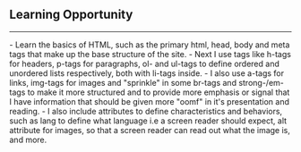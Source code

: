 ## Learning Opportunity
<hr>
- Learn the basics of HTML, such as the primary html, head, body and meta tags that
make up the base structure of the site.
- Next I use tags like h-tags for headers, p-tags for paragraphs, ol- and ul-tags to
define ordered and unordered lists respectively, both with li-tags inside.
- I also use a-tags for links, img-tags for images and "sprinkle" in some br-tags and strong-/em-tags to make it more structured and to provide more emphasis or signal
that I have information that should be given more "oomf" in it's presentation and
reading.
- I also include attributes to define characteristics and behaviors, such as lang to define what language i.e a screen reader should expect, alt attribute for images, so that a screen reader can read out what the image is, and more.
